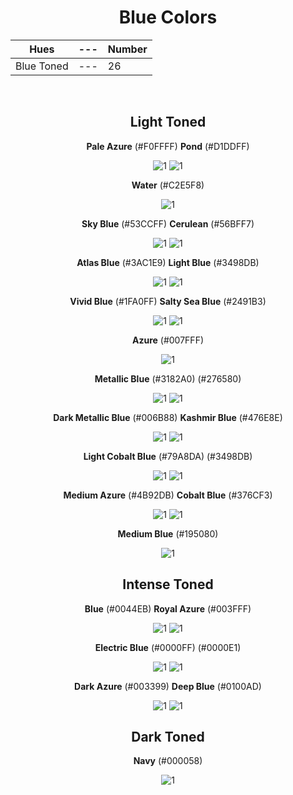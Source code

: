 <div align=center>

# Blue Colors

Hues | --- | Number
--- | --- | ---
Blue Toned | --- | 26

<br>

## Light Toned

**Pale Azure** (#F0FFFF) **Pond** (#D1DDFF) 

![1](https://fakeimg.pl/130x130/F0FFFF/?text=%20) ![1](https://fakeimg.pl/130x130/D1DDFF/?text=%20)

**Water** (#C2E5F8) 

![1](https://fakeimg.pl/130x130/C2E5F8/?text=%20)

**Sky Blue** (#53CCFF) **Cerulean** (#56BFF7) 

![1](https://fakeimg.pl/130x130/53CCFF/?text=%20) ![1](https://fakeimg.pl/130x130/56BFF7/?text=%20) 

**Atlas Blue** (#3AC1E9) **Light Blue** (#3498DB)

![1](https://fakeimg.pl/130x130/3AC1E9/?text=%20) ![1](https://fakeimg.pl/130x130/3498DB/?text=%20)

**Vivid Blue** (#1FA0FF) <!--Ky's Color --> **Salty Sea Blue** (#2491B3)

![1](https://fakeimg.pl/130x130/1FA0FF/?text=%20) ![1](https://fakeimg.pl/130x130/2491B3/?text=%20)

**Azure** (#007FFF) 

![1](https://fakeimg.pl/130x130/007FFF/?text=%20)

**Metallic Blue** (#3182A0) (#276580)

![1](https://fakeimg.pl/130x130/3182A0/?text=%20) ![1](https://fakeimg.pl/130x130/276580/?text=%20)

**Dark Metallic Blue** (#006B88) <!-- C's Color --> **Kashmir Blue** (#476E8E)

![1](https://fakeimg.pl/130x130/006B88/?text=%20) ![1](https://fakeimg.pl/130x130/476E8E/?text=%20)

**Light Cobalt Blue** (#79A8DA) (#3498DB)

![1](https://fakeimg.pl/130x130/79A8DA/?text=%20) ![1](https://fakeimg.pl/130x130/3498db/?text=%20)

**Medium Azure** (#4B92DB) **Cobalt Blue** (#376CF3) 

![1](https://fakeimg.pl/130x130/4B92DB/?text=%20) ![1](https://fakeimg.pl/130x130/376CF3/?text=%20)

**Medium Blue** (#195080)

![1](https://fakeimg.pl/130x130/195080/?text=%20)


## Intense Toned

**Blue** (#0044EB) **Royal Azure** (#003FFF)

![1](https://fakeimg.pl/130x130/0044EB/?text=%20) ![1](https://fakeimg.pl/130x130/003FFF/?text=%20)

**Electric Blue** (#0000FF) (#0000E1) <!-- G's Color -->

![1](https://fakeimg.pl/130x130/0000FF/?text=%20) ![1](https://fakeimg.pl/130x130/0000E1/?text=%20)

**Dark Azure** (#003399) **Deep Blue** (#0100AD) <!-- E's Color -->

![1](https://fakeimg.pl/130x130/003399/?text=%20) ![1](https://fakeimg.pl/130x130/0100AD/?text=%20)



## Dark Toned

**Navy** (#000058)

![1](https://fakeimg.pl/130x130/000058/?text=%20)

</div>
